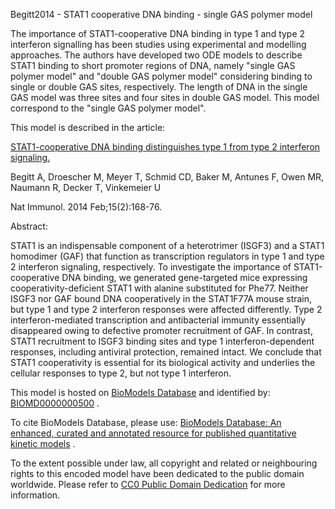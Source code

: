 

Begitt2014 - STAT1 cooperative DNA binding - single GAS polymer model

The importance of STAT1-cooperative DNA binding in type 1 and type 2
interferon signalling has been studies using experimental and modelling
approaches. The authors have developed two ODE models to describe STAT1
binding to short promoter regions of DNA, namely "single GAS polymer model"
and "double GAS polymer model" considering binding to single or double GAS
sites, respectively. The length of DNA in the single GAS model was three sites
and four sites in double GAS model. This model correspond to the "single GAS
polymer model".

This model is described in the article:

[STAT1-cooperative DNA binding distinguishes type 1 from type 2 interferon
signaling.](http://identifiers.org/pubmed/24413774)

Begitt A, Droescher M, Meyer T, Schmid CD, Baker M, Antunes F, Owen MR,
Naumann R, Decker T, Vinkemeier U

Nat Immunol. 2014 Feb;15(2):168-76.

Abstract:

STAT1 is an indispensable component of a heterotrimer (ISGF3) and a STAT1
homodimer (GAF) that function as transcription regulators in type 1 and type 2
interferon signaling, respectively. To investigate the importance of
STAT1-cooperative DNA binding, we generated gene-targeted mice expressing
cooperativity-deficient STAT1 with alanine substituted for Phe77. Neither
ISGF3 nor GAF bound DNA cooperatively in the STAT1F77A mouse strain, but type
1 and type 2 interferon responses were affected differently. Type 2
interferon-mediated transcription and antibacterial immunity essentially
disappeared owing to defective promoter recruitment of GAF. In contrast, STAT1
recruitment to ISGF3 binding sites and type 1 interferon-dependent responses,
including antiviral protection, remained intact. We conclude that STAT1
cooperativity is essential for its biological activity and underlies the
cellular responses to type 2, but not type 1 interferon.

This model is hosted on [BioModels Database](http://www.ebi.ac.uk/biomodels/)
and identified by:
[BIOMD0000000500](http://identifiers.org/biomodels.db/BIOMD0000000500) .

To cite BioModels Database, please use: [BioModels Database: An enhanced,
curated and annotated resource for published quantitative kinetic
models](http://identifiers.org/pubmed/20587024) .

To the extent possible under law, all copyright and related or neighbouring
rights to this encoded model have been dedicated to the public domain
worldwide. Please refer to [CC0 Public Domain
Dedication](http://creativecommons.org/publicdomain/zero/1.0/) for more
information.

